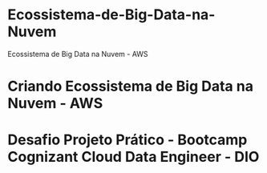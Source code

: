 # Ecossistema-de-Big-Data-na-Nuvem
Ecossistema de Big Data na Nuvem - AWS
##
# Criando Ecossistema de Big Data na Nuvem - AWS
# Desafio Projeto Prático - Bootcamp Cognizant Cloud Data Engineer - DIO
